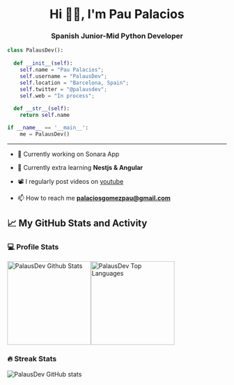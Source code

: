 <h1 align="center">Hi 👋🏻, I'm Pau Palacios</h1>
<h3 align="center">Spanish Junior-Mid Python Developer</h3>

```python
class PalausDev():
    
  def __init__(self):
    self.name = "Pau Palacios";
    self.username = "PalausDev";
    self.location = "Barcelona, Spain";
    self.twitter = "@palausdev";
    self.web = "In process";
  
  def __str__(self):
    return self.name

if __name__ == '__main__':
    me = PalausDev()
```

-------------------

- 🔭 Currently working on Sonara App

- 🌱 Currently extra learning **Nestjs & Angular**

- 📽️ I regularly post videos on [youtube](https://www.youtube.com/@palausdev)

- 📫 How to reach me **palaciosgomezpau@gmail.com**

## 📈 My GitHub Stats and Activity

### 💻 Profile Stats

<img alt="PalausDev Github Stats" src="https://github-readme-stats.vercel.app/api/?username=palausdev&show_icons=true&include_all_commits=true&count_private=true&theme=react&hide_border=true&bg_color=1F222E&title_color=F85D7F&icon_color=F8D866" height="192px"/><img alt="PalausDev Top Languages" src="https://github-readme-stats.vercel.app/api/top-langs/?username=palausdev&langs_count=8&layout=compact&theme=react&hide_border=true&bg_color=1F222E&title_color=F85D7F&icon_color=F8D866" height="192px"/>


### 🔥 Streak Stats

![PalausDev GitHub stats](https://github-readme-streak-stats.herokuapp.com/?user=palausdev&theme=tokyonight)
